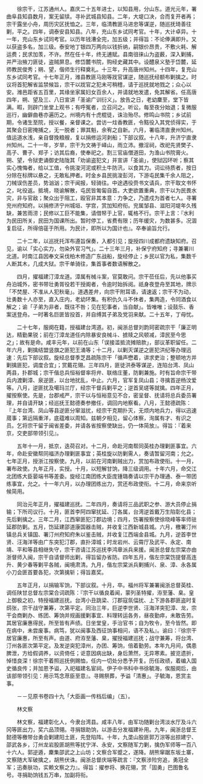 <!-- { "loadSidebar": true } -->
　　徐宗干，江苏通州人。嘉庆二十五年进士，以知县用，分山东。道光元年，署曲阜县知县数月，案无留牍。寻补武城县知县。二年，大堤口决，合而复开者再；宗干露坐小舟，周历灾区抚恤之。三年，临清教匪马进忠等谋逆，随巡抚琦善往剿，平之。四年，调泰安县知县。八年，充山东乡试同考官。十年，大计卓异。十一年，充山东乡试同考官。以历年钱漕全完，加五级；并得旨：不论俸满即升。又以获盗多名，加三级。泰安地丁银四万两向以钱折纳，嗣银价昂贵，不敷火耗、解运费；民求加羡，不许。然在任十年，终无逋赋。县南徂徕山为盗薮，深入剿捕，并严治掖刀匪徒，盗贼屏息。修岱麓书院，购经史藏其中。设醴泉义塾于岱麓，延师教民俊秀；朔、望，偕师生行释奠礼。十三年，升高唐州知州。十四年，复充山东乡试同考官。十七年正月，潍县教匪马刚等戕官谋逆，随巡抚经额布剿擒之。时议将首犯解省监禁候旨，宗干以戕官之犯未可稍稽，请于巡抚就地戮之；众心以安。潍邑距省五百里，其缘坐家属妇女百余人，并请就地发遣，免其解省。任高唐四年，朔、望及三、八日宣讲「圣谕广训衍义」。放告之日，老幼麇至，堂下皆满。暇，则辟门坐堂上观书；有呼冤者，立召问之。听讼，每至夜分始退；复微服巡行，幽僻曲巷亦遍历之。州境内有十虎棍徒，诛治殆尽。修鸣山书院；乡试前期，令诸生至院，授以餐，亲督课之。尝访一炷香教匪，令黠役入其党侦得实，于其聚会日密掩捕之，无一脱者；罪其魁，余宥之自新。六月，署临清直隶州知州。值运道水浅，亲自督挽粮艘，复以捐修运河剥船；下部议叙。十八年，升济宁直隶州知州。二十一年，岁旱，宗干为文祷于峄山，雨立沛。撤淫祠，改祀先贤樊子、高子、曹子、郑子；访其后裔，使奉祀之。割三官庙僧道田，为渔山书院膏火。朔、望，令狱吏诵御史陆陇其「劝谕盗犯文」并宣讲「圣谕」，使狱囚环听；察其实心愧悔者，给以工值，令挑浚河泥或积土牛防汛，以食其力。词讼待质者，按日分除在标牌以悬之，无敢私押者。时金乡县民挑浚彭河，下游屯民集千余人阻之，刀械误伤差员，势汹汹；宗干闻报，轻骑往。中途遇役赍书文请兵，宗干取文书怀之，叱役返。抵境，晓谕解散，屯民皆匍匐自首。大吏欲置重典，宗干以为民畏水灾，非与官敌；聚众出于阻工，殴官非其本意：力争之，乃遣戍为首者七人。寻署兖州府知府。以捐修济宁州城垣、学宫，赏加知府衔。兖属邹县、滋阳河堤年久残缺，兼苦雨涝；民修以工巨不能集，请借帑于上官，辄格不行。宗干上言：『水利为民田所关，民田为国课所出。暂时停工，省费有限；历年缓灾，为数甚多。况涸复启征，所得倍蓗于所用。为民计，即所以为国计也』。卒奉谕旨允行。

　　二十二年，以巡抚托浑布遵旨保奏，入都引见；旋授四川成都府遗缺知府。召见，谕以「实心实力，勿染外官习气」。二十三年三月，补保宁府知府；寻兼署川北道。时南江县因奉文采伐柏木修造广东战船，旋经停止；乡民以官为私，集数千人断其木，几成大狱。宗干单骑往，集首事者数语解散之。

　　四月，擢福建汀漳龙道。漳属有械斗案，官莫敢问。宗干莅任后，先以他事买舟泊城外，密书带壮勇胥役若干授阍者，令逾时始拆阅。祇身夜登舟至其地，牌示「不焚屋、不准从人犯秋毫」。道遇差弁，向宗干附耳语，请速返；宗干不为动，壮勇数十人亦至，直入庄内，老幼环集。有积仇久斗不休者，集两造，令同酒食以解之；谕「子弟为非者，既往不咎；见在犯事者，当自献」。皆唯唯；设鼓乐、香案送登舟。一时著名巨匪皆投首，并自缚其子弟及党羽来献。二十五年，丁母忧。

　　二十七年，服阕在籍，授福建台湾道。初，闽浙总督刘韵珂密疏宗干「廉正明达，精勤果锐；前在汀漳龙道任内除暴安良械斗、掳赎之风顿减，漳民至今思之」；故有是命。咸丰元年，以前在山东「误接滥抵流摊赔款」，部议革职留任。二年六月，剿擒结盟竖旗之匪犯王涌等；十二月，以剿灭谋逆之匪犯洪纪等办理迅速：先后下部议叙。旋经总督季芝昌疏陈宗干「循声懋着，讲求吏治；整顿地方并剿擒匪犯，调度合宜」；赏戴花翎。三年四月，匪徒洪泰等谋逆，连陷台湾、凤山两县，扑郡城；宗干偕总兵恒裕督率将弁、联络庄董，防剿兼施。时有旨命宗干带兵内渡剿漳、泉逆匪，以台地扰乱，中止。六月，官军复凤山县；寻擒首逆杨汶爱等。八月，逆匪扰及噶玛兰厅，经宗干督兵剿平之；逆首吴瑳等就擒。四年正月，擢按察使。先是，台郡戒严，宗干以与恒裕意见不合，密呈督、抚请将总兵委员署理，并自请开缺；经巡抚王懿德奏参撤任，调回内地察看。八月，王懿德疏陈：『上年台湾、凤山等县逆匪分窜滋扰，经宗干克期扑灭，无烦内地兵力，得以迅速蒇事；第远隔重洋，底蕴难以周知。兹朝夕相见，留心体察，洵属有才、有识之员。乞将宗干留于闽省差委，并请各省按察使缺出，仍一体简放』。得旨：『着来京，交吏部带领引见』。 

　　五年十一月，抵京，迭荷召对。十二月，命赴河南帮同英桂办理剿匪事宜。六年，命赴安徽帮同福济办理剿匪事宜；英桂旋以防剿需人，奏请暂留河南；允之。七年正月，授浙江按察使。九月，以前在河南剿贼出力，赏加布政使衔。十一月，署布政使。九年正月，实授。十月，以短解甘饷，降三级调用。十年六月，命交江北团练大臣晏端书等差委。旋经江南团练大臣庞锺璐奏请以宗干办理通、泰一带团练事宜，允之。十一年六月，以办理团练出力，赏还布政使衔。十二月，命来京听候简用。

　　同治元年正月，擢福建巡抚。二年四月，奏请将三品武职之参、游大员停止捐输；下所司议行。十月，匪首李阿四窜扰延、汀各属，台湾逆首戴万生陷彰化县；先后剿擒之。三年二月，江西窜匪犯汀郡边境；四月，饬署按察使徐晓峰等率师驻延郡防剿。五月，饬延建邵道康国器击贼，并收复江西新城县城。六月，檄署汀州镇总兵关镇国、署汀州府知府朱以鉴击贼，并收复江西端金县城。九月，逆首李世贤、汪海洋等由广东突犯汀郡，直扑漳城；时龙岩州、云霄厅及武平、永定、南靖、平和等县相继失守，宗干咨请江苏巡抚李鸿章派兵来援。闽浙总督左宗棠亦由浙督师入闽，宗干自请督师出剿，得旨留办省防。四年五月，偕左宗棠饬提督高连升、黄少春等剿平各贼，闽境肃清。九月，偕左宗棠派兵剿捕兴、泉、漳、永各属小刀会匪首要各犯，次第擒斩；得旨嘉奖。

　　五年正月，以捐输军饷，下部议叙。十月，卒。福州将军兼署闽浙总督英桂、调任陕甘总督左宗棠合词疏陈：『宗干以循良着闻，蒙列圣特擢，洊至藩、臬。皇上御极之初，特授福建巡抚。台湾小丑跳梁、汀郡寇氛偪扰、上下游各郡匪盗时复鸱张，宗干战守兼筹，次第平定。同治三年，巨逆李世贤、汪海洋突犯漳、龙，宗干会商剿办、练团、筹饷并规画援剿事宜、料理转运各务，昼夜勤瘁，未敢告劳。其居官廉惠得民，所至皆有声绩。日坐堂皇，手治官书；自为牧令，至今皆然。即在病中，未尝废事。病笃，犹以闽事及西征饷事相问，语不及私』。谕曰：『徐宗干居官廉惠，所至有声。由道、府洊至藩、臬，擢授福建巡抚；战守兼筹，将台湾、汀州各匪次第平定。及发逆突犯漳州，办团、筹饷，倍着勤劳。本年九月间，偶患脾泄，方给假调养，以资倚任；讵意因病出缺，身后萧然，无异寒素。披览遗折，悼惜良深！徐宗干着照巡抚例赐恤，任内一切处分悉予开复。历任政绩，着编入国史循良传；并加恩予谥，入祀福建名宦祠。伊子中书科中书徐毓海，俟服阕后，由该部带领引见：用示笃念荩臣至意』。寻赐祭葬，予谥「清惠」。子毓海，恩赏主事。

　　－－见原书卷四十九「大臣画一传档后编」（五）。

　　林文察

　　林文察，福建彰化人，今隶台湾县。咸丰八年，由军功随剿台湾淡水厅及斗六冈等匪出力，奖六品顶翎。寻捐银助饷，以游击分发福建补用。九年，闽浙总督王懿德等檄带台勇会剿建阳土匪，先登陷阵。十年，九垄山股匪郭万淙等出掠建宁、邵武各乡，汀州龙岩股匪胡熊等扰宁洋、永安，文察随军力剿，擒伪军师等一百八十六人。郭逆遁，麇集邵武之上山坊；文察合军蹙之，遂降。胡熊窜踞东坂土寨，文察随大军破擒之，胡熊伏诛。闽浙总督庆端等疏言：『文察涉险穷追，勇冠全军；迅奏肤功，实赖文察之力』。得旨：擢参将、换花翎，赏「固勇」巴图鲁名号。寻捐助饷钱五万串，加副将衔。

